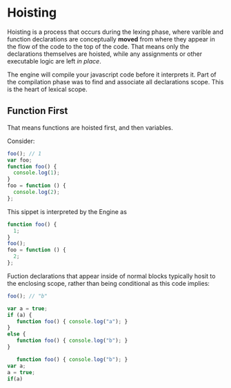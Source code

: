 # Hoisting

Hoisting is a process that occurs during the lexing phase, where varible and function declarations are conceptually **moved** from where they appear in the flow of the code to the top of the code. That means only the declarations themselves are hoisted, while any assignments or other executable logic are left _in place_.

The engine will compile your javascript code before it interprets it. Part of the compilation phase was to find and associate all declarations scope. This is the heart of lexical scope.

## Function First

That means functions are hoisted first, and then variables.

Consider:

```javascript
foo(); // 1
var foo;
function foo() {
  console.log(1);
}
foo = function () {
  console.log(2);
};
```

This sippet is interpreted by the Engine as

```javascript
function foo() {
  1;
}
foo();
foo = function () {
  2;
};
```
Fuction declarations that appear inside of normal blocks typically hosit to the enclosing scope, rather than being conditional as this code implies:
``` javascript
foo(); // "b"

var a = true;
if (a) {
   function foo() { console.log("a"); }
}
else {
   function foo() { console.log("b"); }
}
```
``` javascript
   function foo() { console.log("b"); }
var a;
a = true;
if(a) 
```
